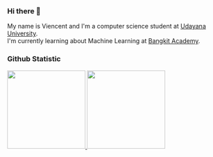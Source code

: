 ### Hi there 👋

My name is Viencent and I'm a computer science student at [Udayana University](https://www.unud.ac.id/).  
I'm currently learning about Machine Learning at [Bangkit Academy](https://grow.google/intl/id_id/bangkit/?tab=machine-learning).

### Github Statistic
<p align="left">
<a href="https://github.com/dimasmds">
  <img height="180em" src="https://github-readme-stats-eight-theta.vercel.app/api?username=Viencent27&show_icons=true&theme=algolia&include_all_commits=true&count_private=true"/>
  <img height="180em" src="https://github-readme-stats-eight-theta.vercel.app/api/top-langs/?username=Viencent27&layout=compact&langs_count=8&theme=algolia"/>
</a>
</p>


<!--
**Viencent27/Viencent27** is a ✨ _special_ ✨ repository because its `README.md` (this file) appears on your GitHub profile.

Here are some ideas to get you started:

- 🔭 I’m currently working on ...
- 🌱 I’m currently learning ...
- 👯 I’m looking to collaborate on ...
- 🤔 I’m looking for help with ...
- 💬 Ask me about ...
- 📫 How to reach me: ...
- 😄 Pronouns: ...
- ⚡ Fun fact: ...
-->
